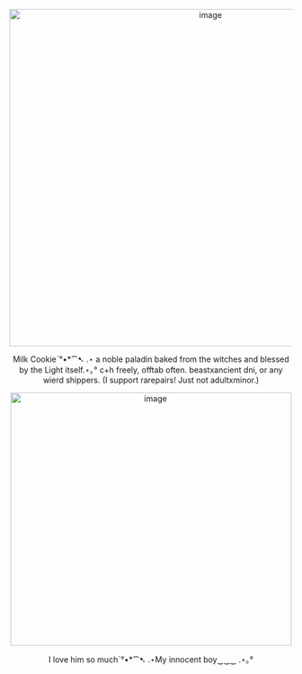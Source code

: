


<p align="center">
  <img <img width="700" height="600" alt="image" src="https://github.com/user-attachments/assets/4a679ee4-b391-4378-9526-956627b3fb74" />

</p>
<p align="center">
Milk Cookieˋ°•*⁀➷ .⋆ a noble paladin baked from the witches and blessed by the Light itself.⋆｡°
c+h freely, offtab often.
beastxancient dni, or any wierd shippers. (I support rarepairs! Just not adultxminor.) 
 <p align="center"> 
  <img width="500" height="450" alt="image" src="https://github.com/user-attachments/assets/13be9690-7653-4bd2-ac0c-0b43cf1e1589" />
 <p align="center">
   I love him so muchˋ°•*⁀➷ .⋆My innocent boy‿‿‿ .⋆｡°
